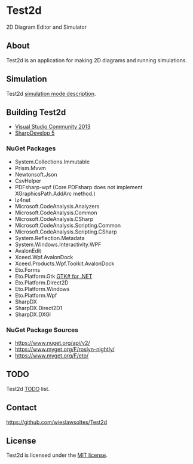 # Test2d

2D Diagram Editor and Simulator

## About

Test2d is an application for making 2D diagrams and running simulations.

## Simulation

Test2d [simulation mode description](SIMULATION.md).

## Building Test2d

* [Visual Studio Community 2013](https://www.visualstudio.com/en-us/products/visual-studio-community-vs.aspx)
* [SharpDevelop 5](http://www.icsharpcode.net/OpenSource/SD/Download/#SharpDevelop5x)

### NuGet Packages

* System.Collections.Immutable
* Prism.Mvvm
* Newtonsoft.Json
* CsvHelper
* PDFsharp-wpf (Core PDFsharp does not implement XGraphicsPath.AddArc method.)
* lz4net
* Microsoft.CodeAnalysis.Analyzers
* Microsoft.CodeAnalysis.Common
* Microsoft.CodeAnalysis.CSharp
* Microsoft.CodeAnalysis.Scripting.Common
* Microsoft.CodeAnalysis.Scripting.CSharp
* System.Reflection.Metadata
* System.Windows.Interactivity.WPF
* AvalonEdit
* Xceed.Wpf.AvalonDock
* Xceed.Products.Wpf.Toolkit.AvalonDock
* Eto.Forms
* Eto.Platform.Gtk [GTK# for .NET](http://www.mono-project.com/download/#download-win)
* Eto.Platform.Direct2D
* Eto.Platform.Windows
* Eto.Platform.Wpf
* SharpDX
* SharpDX.Direct2D1
* SharpDX.DXGI

### NuGet Package Sources

* https://www.nuget.org/api/v2/
* https://www.myget.org/F/roslyn-nightly/
* https://www.myget.org/F/eto/

## TODO

Test2d [TODO](TODO.md) list.

## Contact

https://github.com/wieslawsoltes/Test2d

## License

Test2d is licensed under the [MIT license](LICENSE.TXT).
